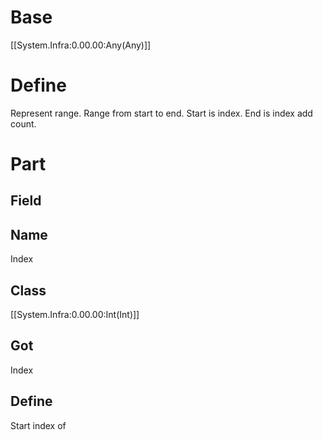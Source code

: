 # Base
[[System.Infra:0.00.00:Any(Any)]]
# Define
Represent range. Range from start to end.
Start is index. End is index add count.
# Part
## Field
## Name
Index
## Class
[[System.Infra:0.00.00:Int(Int)]]
## Got
Index
## Define
Start index of 